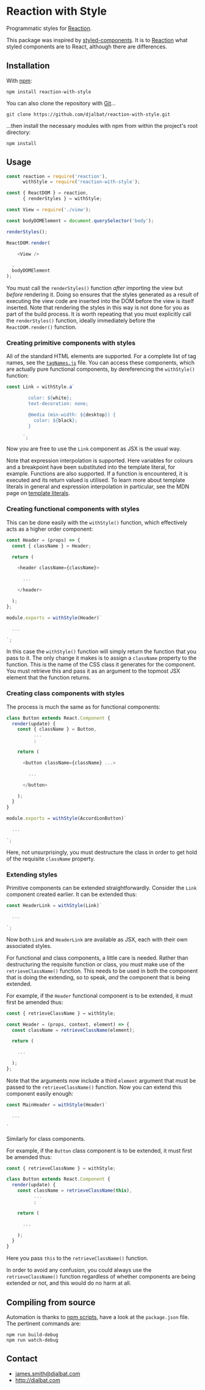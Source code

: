 # Reaction with Style

Programmatic styles for [Reaction](https://github.com/djalbat/reaction).

This package was inspired by [styled-components](https://www.styled-components.com/). It is to [Reaction](https://github.com/djalbat/reaction) what styled components are to React, although there are differences.

## Installation

With [npm](https://www.npmjs.com/):

    npm install reaction-with-style

You can also clone the repository with [Git](https://git-scm.com/)...

    git clone https://github.com/djalbat/reaction-with-style.git

...then install the necessary modules with npm from within the project's root directory:

    npm install

## Usage

```js
const reaction = require('reaction'),
      withStyle = require('reaction-with-style');

const { ReactDOM } = reaction,
      { renderStyles } = withStyle;

const View = require('./view');

const bodyDOMElement = document.querySelector('body');

renderStyles();

ReactDOM.render(

    <View />

  ,
  bodyDOMElement
);
```

You must call the `renderStyles()` function *after* importing the view but *before* rendering it.
Doing so ensures that the styles generated as a result of executing the view code are inserted into the DOM before the view is itself inserted.
Note that rendering the styles in this way is not done for you as part of the build process.
It is worth repeating that you must explicitly call the `renderStyles()` function, ideally immediately before the `ReactDOM.render()` function.

### Creating primitive components with styles

All of the standard HTML elements are supported.
For a complete list of tag names, see the [`tagNames.js`](https://github.com/djalbat/reaction-with-style/blob/master/es6/tagNames.js) file.
You can access these components, which are actually pure functional components, by dereferencing the `withStyle()` function:

```js
const Link = withStyle.a`

        color: ${white};
        text-decoration: none;

        @media (min-width: ${desktop}) {
          color: ${black};
        }

      `;
```

Now you are free to use the `Link` component as JSX is the usual way.

Note that expression interpolation is supported.
Here variables for colours and a breakpoint have been substituted into the template literal, for example.
Functions are also supported.
If a function is encountered, it is executed and its return valued is utilised.
To learn more about template literals in general and expression interpolation in particular, see the MDN page on [template literals](https://developer.mozilla.org/en-US/docs/Web/JavaScript/Reference/Template_literals).

### Creating functional components with styles

This can be done easily with the `withStyle()` function, which effectively acts as a higher order component:

```js
const Header = (props) => {
  const { className } = Header;

  return (

    <header className={className}>

      ...

    </header>

  );
};

module.exports = withStyle(Header)`

  ...

`;
```

In this case the `withStyle()` function will simply return the function that you pass to it.
The only change it makes is to assign a `className` property to the function.
This is the name of the CSS class it generates for the component.
You must retrieve this and pass it as an argument to the topmost JSX element that the function returns.

### Creating class components with styles

The process is much the same as for functional components:

```js
class Button extends React.Component {
  render(update) {
    const { className } = Button,
          ...
          ;

    return (

      <button className={className} ...>

        ...

      </button>

    );
  }
}

module.exports = withStyle(AccordionButton)`

  ...

`;
```

Here, not unsurprisingly, you must destructure the class in order to get hold of the requisite `className` property.

### Extending styles

Primitive components can be extended straightforwardly.
Consider the `Link` component created earlier.
It can be extended thus:

```js
const HeaderLink = withStyle(Link)`

  ...

`;
```
Now both `Link` and `HeaderLink` are available as JSX, each with their own associated styles.

For functional and class components, a little care is needed.
Rather than destructuring the requisite function or class, you must make use of the `retrieveClassName()` function.
This needs to be used in both the component that is doing the extending, so to speak, *and* the component that is being extended.

For example, if the `Header` functional component is to be extended, it must first be amended thus:

```js
const { retrieveClassName } = withStyle;

const Header = (props, context, element) => {
  const className = retrieveClassName(element);

  return (

    ...

  );
};
```
Note that the arguments now include a third `element` argument that must be passed to the `retrieveClassName()` function.
Now you can extend this component easily enough:

```js
const MainHeader = withStyle(Header)`

  ...

`
```
Similarly for class components.

For example, if the `Button` class component is to be extended, it must first be amended thus:
```js
const { retrieveClassName } = withStyle;

class Button extends React.Component {
  render(update) {
    const className = retrieveClassName(this),
          ...
          ;

    return (

      ...

    );
  }
}
```
Here you pass `this` to the `retrieveClassName()` function.

In order to avoid any confusion, you could always use the `retrieveClassName()` function regardless of whether components are being extended or not, and this would do no harm at all.

## Compiling from source

Automation is thanks to [npm scripts](https://docs.npmjs.com/misc/scripts), have a look at the `package.json` file. The pertinent commands are:

    npm run build-debug
    npm run watch-debug

## Contact

- james.smith@djalbat.com
- http://djalbat.com
